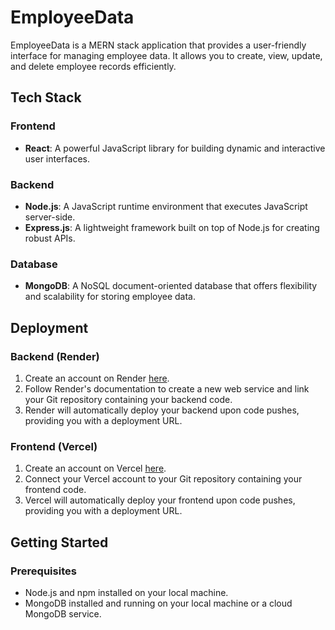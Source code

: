 # EmployeeData

EmployeeData is a MERN stack application that provides a user-friendly interface for managing employee data. It allows you to create, view, update, and delete employee records efficiently.

## Tech Stack

### Frontend
- **React**: A powerful JavaScript library for building dynamic and interactive user interfaces.

### Backend
- **Node.js**: A JavaScript runtime environment that executes JavaScript server-side.
- **Express.js**: A lightweight framework built on top of Node.js for creating robust APIs.

### Database
- **MongoDB**: A NoSQL document-oriented database that offers flexibility and scalability for storing employee data.

## Deployment

### Backend (Render)
1. Create an account on Render [here](https://render.com/).
2. Follow Render's documentation to create a new web service and link your Git repository containing your backend code.
3. Render will automatically deploy your backend upon code pushes, providing you with a deployment URL.

### Frontend (Vercel)
1. Create an account on Vercel [here](https://vercel.com/).
2. Connect your Vercel account to your Git repository containing your frontend code.
3. Vercel will automatically deploy your frontend upon code pushes, providing you with a deployment URL.

## Getting Started

### Prerequisites
- Node.js and npm installed on your local machine.
- MongoDB installed and running on your local machine or a cloud MongoDB service.
